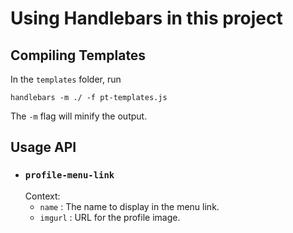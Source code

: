 # Using Handlebars in this project

## Compiling Templates

In the `templates` folder, run

    handlebars -m ./ -f pt-templates.js

The `-m` flag will minify the output.

## Usage API

-  ### `profile-menu-link`
    Context:
    - `name` : The name to display in the menu link.
    - `imgurl` : URL for the profile image.
